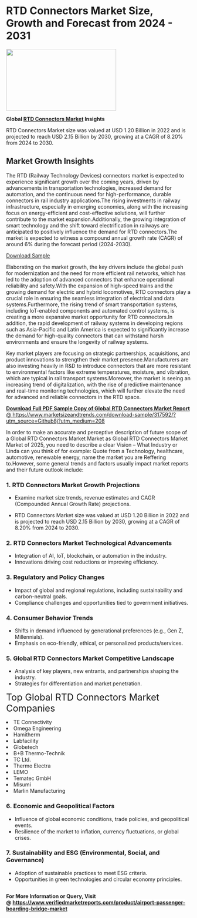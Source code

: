 <H1>RTD Connectors Market Size, Growth and Forecast from 2024 - 2031</H1><img class="aligncenter size-medium wp-image-584254" src="https://thirdeyenews.in/wp-content/uploads/2024/09/Global-Market-Research-300x168.jpeg" alt="" width="300" height="168" /><p><strong>Global&nbsp;<a href="https://www.marketsizeandtrends.com/download-sample/317592/?utm_source=Github8j?utm_medium=208">RTD Connectors Market</a> Insights</strong></p><p>RTD Connectors Market size was valued at USD 1.20 Billion in 2022 and is projected to reach USD 2.15 Billion by 2030, growing at a CAGR of 8.20% from 2024 to 2030.</p><p><h2>Market Growth Insights</h2> <p>The RTD (Railway Technology Devices) connectors market is expected to experience significant growth over the coming years, driven by advancements in transportation technologies, increased demand for automation, and the continuous need for high-performance, durable connectors in rail industry applications.The rising investments in railway infrastructure, especially in emerging economies, along with the increasing focus on energy-efficient and cost-effective solutions, will further contribute to the market expansion.Additionally, the growing integration of smart technology and the shift toward electrification in railways are anticipated to positively influence the demand for RTD connectors.The market is expected to witness a compound annual growth rate (CAGR) of around 6% during the forecast period (2024-2030).</p> <p><a href="#">Download Sample</a></p> <p>Elaborating on the market growth, the key drivers include the global push for modernization and the need for more efficient rail networks, which has led to the adoption of advanced connectors that enhance operational reliability and safety.With the expansion of high-speed trains and the growing demand for electric and hybrid locomotives, RTD connectors play a crucial role in ensuring the seamless integration of electrical and data systems.Furthermore, the rising trend of smart transportation systems, including IoT-enabled components and automated control systems, is creating a more expansive market opportunity for RTD connectors.In addition, the rapid development of railway systems in developing regions such as Asia-Pacific and Latin America is expected to significantly increase the demand for high-quality connectors that can withstand harsh environments and ensure the longevity of railway systems.</p> <p>Key market players are focusing on strategic partnerships, acquisitions, and product innovations to strengthen their market presence.Manufacturers are also investing heavily in R&D to introduce connectors that are more resistant to environmental factors like extreme temperatures, moisture, and vibration, which are typical in rail transport systems.Moreover, the market is seeing an increasing trend of digitalization, with the rise of predictive maintenance and real-time monitoring technologies, which will further elevate the need for advanced and reliable connectors in the RTD space.</p> <p><a href="#"></p><p><span class=""><strong>Download Full PDF Sample Copy of Global RTD Connectors Market Report</strong> @ <a href="https://www.marketsizeandtrends.com/download-sample/317592/?utm_source=Github8j?utm_medium=208" target="_blank">https://www.marketsizeandtrends.com/download-sample/317592/?utm_source=Github8j?utm_medium=208</a></span></p><p>In order to make an accurate and perceptive description of future scope of a Global&nbsp;RTD Connectors Market Market as Global&nbsp;RTD Connectors Market Market of 2025, you need to describe a clear Vision &ndash; What Industry or Linda can you think of for example: Quote from a Technology, healthcare, automotive, renewable energy, name the market you are Reffering to.However, some general trends and factors usually impact market reports and their future outlook include:</p><h3>1.&nbsp;<strong>RTD Connectors Market Growth Projections</strong></h3><ul><li>Examine market size trends, revenue estimates and CAGR (Compounded Annual Growth Rate) projections.</li><li><p>RTD Connectors Market size was valued at USD 1.20 Billion in 2022 and is projected to reach USD 2.15 Billion by 2030, growing at a CAGR of 8.20% from 2024 to 2030.</p></li></ul><h3>2.&nbsp;<strong>RTD Connectors Market Technological Advancements</strong></h3><ul><li>Integration of AI, IoT, blockchain, or automation in the industry.</li><li>Innovations driving cost reductions or improving efficiency.</li></ul><h3>3.&nbsp;<strong>Regulatory and Policy Changes</strong></h3><ul><li>Impact of global and regional regulations, including sustainability and carbon-neutral goals.</li><li>Compliance challenges and opportunities tied to government initiatives.</li></ul><h3>4.&nbsp;<strong>Consumer Behavior Trends</strong></h3><ul><li>Shifts in demand influenced by generational preferences (e.g., Gen Z, Millennials).</li><li>Emphasis on eco-friendly, ethical, or personalized products/services.</li></ul><h3>5.&nbsp;<strong>Global RTD Connectors Market Competitive Landscape</strong></h3><ul><li>Analysis of key players, new entrants, and partnerships shaping the industry.</li><li>Strategies for differentiation and market penetration.</li></ul><p data-pm-slice="1 1 []"><span style="color: inherit; font-family: inherit; font-size: 25px;">Top Global RTD Connectors Market Companies</span></p><div class="" data-test-id=""><p><li>TE Connectivity</li><li> Omega Engineering</li><li> Hamitherm</li><li> Labfacility</li><li> Globetech</li><li> B+B Thermo-Technik</li><li> TC Ltd.</li><li> Thermo Electra</li><li> LEMO</li><li> Tematec GmbH</li><li> Misumi</li><li> Marlin Manufacturing</li></p></div><h3>6.&nbsp;<strong>Economic and Geopolitical Factors</strong></h3><ul><li>Influence of global economic conditions, trade policies, and geopolitical events.</li><li>Resilience of the market to inflation, currency fluctuations, or global crises.</li></ul><h3>7.&nbsp;<strong>Sustainability and ESG (Environmental, Social, and Governance)</strong></h3><ul><li>Adoption of sustainable practices to meet ESG criteria.</li><li>Opportunities in green technologies and circular economy principles.</li></ul><h2><strong style="font-size: 14px;">For More Information or Query, Visit @&nbsp;</strong><a style="background-color: #ffffff; font-size: 14px;" href="https://www.marketsizeandtrends.com/report/rtd-connectors-market/" target="_blank">https://www.verifiedmarketreports.com/product/airport-passenger-boarding-bridge-market</a></h2>